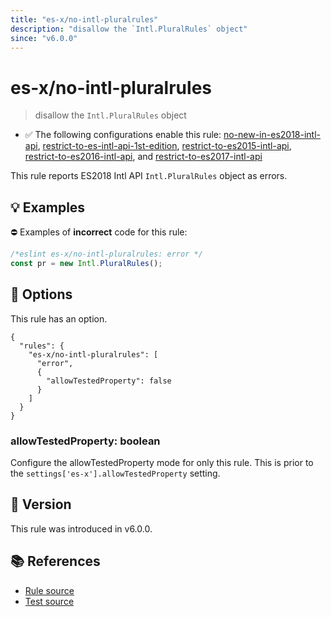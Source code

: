 ```yaml
---
title: "es-x/no-intl-pluralrules"
description: "disallow the `Intl.PluralRules` object"
since: "v6.0.0"
---
```


# es-x/no-intl-pluralrules
> disallow the `Intl.PluralRules` object

- ✅ The following configurations enable this rule: [no-new-in-es2018-intl-api], [restrict-to-es-intl-api-1st-edition], [restrict-to-es2015-intl-api], [restrict-to-es2016-intl-api], and [restrict-to-es2017-intl-api]

This rule reports ES2018 Intl API `Intl.PluralRules` object as errors.

## 💡 Examples

⛔ Examples of **incorrect** code for this rule:

<eslint-playground type="bad">

```js
/*eslint es-x/no-intl-pluralrules: error */
const pr = new Intl.PluralRules();
```

</eslint-playground>

## 🔧 Options

This rule has an option.

```jsonc
{
  "rules": {
    "es-x/no-intl-pluralrules": [
      "error",
      {
        "allowTestedProperty": false
      }
    ]
  }
}
```

### allowTestedProperty: boolean

Configure the allowTestedProperty mode for only this rule.
This is prior to the `settings['es-x'].allowTestedProperty` setting.

## 🚀 Version

This rule was introduced in v6.0.0.

## 📚 References

- [Rule source](https://github.com/eslint-community/eslint-plugin-es-x/blob/master/lib/rules/no-intl-pluralrules.js)
- [Test source](https://github.com/eslint-community/eslint-plugin-es-x/blob/master/tests/lib/rules/no-intl-pluralrules.js)

[no-new-in-es2018-intl-api]: ../configs/index.md#no-new-in-es2018-intl-api
[restrict-to-es-intl-api-1st-edition]: ../configs/index.md#restrict-to-es-intl-api-1st-edition
[restrict-to-es2015-intl-api]: ../configs/index.md#restrict-to-es2015-intl-api
[restrict-to-es2016-intl-api]: ../configs/index.md#restrict-to-es2016-intl-api
[restrict-to-es2017-intl-api]: ../configs/index.md#restrict-to-es2017-intl-api
